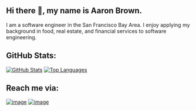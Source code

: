 ## Hi there 👋, my name is Aaron Brown.

I am a software engineer in the San Francisco Bay Area. I enjoy applying my background in food, real estate, and financial services to software engineering. 


## GitHub Stats:
[![GitHub Stats](https://github-readme-stats.aaronandanita.com/api?username=djbrownbear&count_private=true)](https://github.com/djbrownbear/) [![Top Languages](https://github-readme-stats.aaronandanita.com/api/top-langs/?username=djbrownbear&count_private=true)](https://github.com/djbrownbear/)

## Reach me via:
[![image](https://img.shields.io/badge/LinkedIn-0077B5?style=for-the-badge&logo=linkedin&logoColor=white)](https://www.linkedin.com/in/aarontimothybrown/)
[![image](https://img.shields.io/badge/-Email%20-red?style=for-the-badge)](mailto:dev_github@aaronandanita.com)
